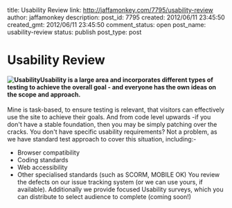 title: Usability Review
link: http://jaffamonkey.com/7795/usability-review
author: jaffamonkey
description: 
post_id: 7795
created: 2012/06/11 23:45:50
created_gmt: 2012/06/11 23:45:50
comment_status: open
post_name: usability-review
status: publish
post_type: post

# Usability Review

#### ![Usability](/wp-content/uploads/2012/06/8-150x150.png)Usability is a large area and incorporates different types of testing to achieve the overall goal - and everyone has the own ideas on the scope and approach.

Mine is task-based, to ensure testing is relevant, that visitors can effectively use the site to achieve their goals. And from code level upwards -if you don't have a stable foundation, then you may be simply patching over the cracks. You don't have specific usability requirements? Not a problem, as we have standard test approach to cover this situation, including:- 

  * Browser compatibility
  * Coding standards
  * Web accessibility
  * Other specialised standards (such as SCORM, MOBILE OK)
You review the defects on our issue tracking system (or we can use yours, if available). Additionally we provide focused Usability surveys, which you can distribute to select audience to complete (coming soon!)